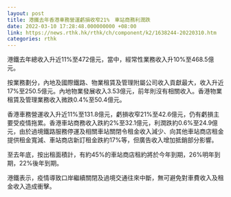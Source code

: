 ```yaml
---
layout: post
title: 港鐵去年香港車務營運虧損收窄21%　車站商務利潤跌
date: 2022-03-10 17:28:48.000000000 +08:00
link: https://news.rthk.hk/rthk/ch/component/k2/1638244-20220310.htm
categories: rthk
---
```


港鐵去年總收入升近11%至472億元，當中，經常性業務收入升10%至468.5億元。

按業務劃分，內地及國際鐵路、物業租賃及管理附屬公司收入貢獻最大，收入升近17%至250.5億元。內地物業發展收入3.53億元，前年則沒有相關收入。香港物業租賃及管理業務收入微跌0.4%至50.4億元。

香港車務營運收入升近11%至131.8億元，虧損收窄21%至42.6億元，仍有虧損主要受疫情拖累。香港車站商務收入跌約2%至32.1億元，利潤跌約0.6%至24.9億元，由於過境鐵路服務停運及相關車站關閉令租金收入減少、向其他車站商店租金提供租金寬減、車站商店新訂租金跌約17%等，但廣告收入增加抵銷部分影響。

至去年底，按出租面積計，有約45%的車站商店租約將於今年到期，26%明年到期，22%後年到期。

港鐵表示，疫情導致口岸繼續關閉及過境交通往來中斷，無可避免對車費收入及租金收入造成衝擊。
